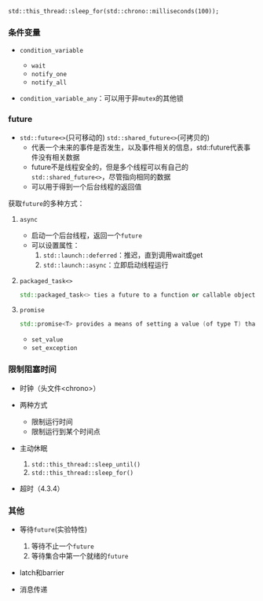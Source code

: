 ```std::this_thread::sleep_for(std::chrono::milliseconds(100));```
### 条件变量
* ```condition_variable```
    * ```wait```
    * ```notify_one```
    * ```notify_all```

* ```condition_variable_any```：可以用于非```mutex```的其他锁

### future
* ```std::future<>```(只可移动的) ```std::shared_future<>```(可拷贝的)
    * 代表一个未来的事件是否发生，以及事件相关的信息，std::future<void>代表事件没有相关数据
    * future不是线程安全的，但是多个线程可以有自己的```std::shared_future<>```，尽管指向相同的数据
    * 可以用于得到一个后台线程的返回值

获取```future```的多种方式：
1. ```async```
    * 启动一个后台线程，返回一个```future```
    * 可以设置属性：
        1. ```std::launch::deferred```：推迟，直到调用wait或get
        2. ```std::launch::async```：立即启动线程运行

2. ```packaged_task<>```
    ```c++
    std::packaged_task<> ties a future to a function or callable object. When the std:: packaged_task<> object is invoked, it calls the associated function or callable object and makes the future ready, with the return value stored as the associated data. 
    ```

3. ```promise```
    ```c++
    std::promise<T> provides a means of setting a value (of type T) that can later be read through an associated std::future<T> object.
    ```

    * ```set_value```
    * ```set_exception```

### 限制阻塞时间
* 时钟（头文件\<chrono\>）

* 两种方式
    * 限制运行时间
    * 限制运行到某个时间点

* 主动休眠
    1. ```std::this_thread::sleep_until()```
    2. ```std::this_thread::sleep_for()```

* 超时（4.3.4）

### 其他
* 等待```future```(实验特性)
    1. 等待不止一个```future```
    2. 等待集合中第一个就绪的```future```

* latch和barrier
* 消息传递